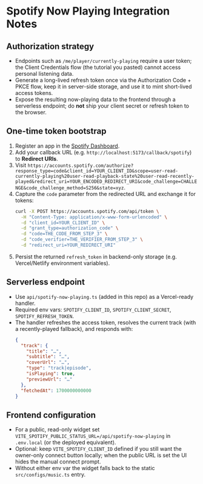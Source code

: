 # Spotify Now Playing Integration Notes

## Authorization strategy
- Endpoints such as `/me/player/currently-playing` require a user token; the Client Credentials flow (the tutorial you pasted) cannot access personal listening data.
- Generate a long-lived refresh token once via the Authorization Code + PKCE flow, keep it in server-side storage, and use it to mint short-lived access tokens.
- Expose the resulting now-playing data to the frontend through a serverless endpoint; do **not** ship your client secret or refresh token to the browser.

## One-time token bootstrap
1. Register an app in the [Spotify Dashboard](https://developer.spotify.com/dashboard).
2. Add your callback URL (e.g. `http://localhost:5173/callback/spotify`) to **Redirect URIs**.
3. Visit `https://accounts.spotify.com/authorize?response_type=code&client_id=YOUR_CLIENT_ID&scope=user-read-currently-playing%20user-read-playback-state%20user-read-recently-played&redirect_uri=YOUR_ENCODED_REDIRECT_URI&code_challenge=CHALLENGE&code_challenge_method=S256&state=xyz`.
4. Capture the `code` parameter from the redirected URL and exchange it for tokens:
   ```bash
   curl -X POST https://accounts.spotify.com/api/token \
     -H "Content-Type: application/x-www-form-urlencoded" \
     -d "client_id=YOUR_CLIENT_ID" \
     -d "grant_type=authorization_code" \
     -d "code=THE_CODE_FROM_STEP_3" \
     -d "code_verifier=THE_VERIFIER_FROM_STEP_3" \
     -d "redirect_uri=YOUR_REDIRECT_URI"
   ```
5. Persist the returned `refresh_token` in backend-only storage (e.g. Vercel/Netlify environment variables).

## Serverless endpoint
- Use `api/spotify-now-playing.ts` (added in this repo) as a Vercel-ready handler.
- Required env vars: `SPOTIFY_CLIENT_ID`, `SPOTIFY_CLIENT_SECRET`, `SPOTIFY_REFRESH_TOKEN`.
- The handler refreshes the access token, resolves the current track (with a recently-played fallback), and responds with:
  ```json
  {
    "track": {
      "title": "…",
      "subtitle": "…",
      "coverUrl": "…",
      "type": "track|episode",
      "isPlaying": true,
      "previewUrl": "…"
    },
    "fetchedAt": 1700000000000
  }
  ```

## Frontend configuration
- For a public, read-only widget set `VITE_SPOTIFY_PUBLIC_STATUS_URL=/api/spotify-now-playing` in `.env.local` (or the deployed equivalent).
- Optional: keep `VITE_SPOTIFY_CLIENT_ID` defined if you still want the owner-only connect button locally; when the public URL is set the UI hides the manual connect prompt.
- Without either env var the widget falls back to the static `src/configs/music.ts` entry.
